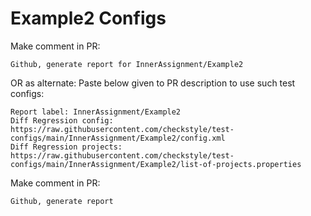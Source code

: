 # Example2 Configs
Make comment in PR:
```
Github, generate report for InnerAssignment/Example2
```
OR as alternate:
Paste below given to PR description to use such test configs:
```
Report label: InnerAssignment/Example2
Diff Regression config: https://raw.githubusercontent.com/checkstyle/test-configs/main/InnerAssignment/Example2/config.xml
Diff Regression projects: https://raw.githubusercontent.com/checkstyle/test-configs/main/InnerAssignment/Example2/list-of-projects.properties
```
Make comment in PR:
```
Github, generate report
```
